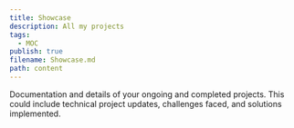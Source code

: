 ```yaml
---
title: Showcase
description: All my projects
tags:
  - MOC
publish: true
filename: Showcase.md
path: content
---
```

Documentation and details of your ongoing and completed projects. This could include technical project updates, challenges faced, and solutions implemented.


